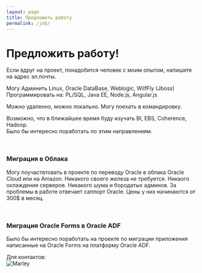 ```yaml
---
layout: page
title: Предложить работу
permalink: /job/
---
```



# Предложить работу!

Если вдруг на проект, понадобится человек с моим опытом, напишите на адрес эл.почты.

Могу Админить Linux, Oracle DataBase, Weblogic, WilfFly (Jboss)  
Программировать на: PL/SQL, Java EE, Node.js, Angular.js

Можно удаленно, можно локально. Могу поехать в командировку.


Возможно, что в ближайшее время буду изучать BI, EBS, Coherence, Hadoop.  
Было бы интересно поработать по этим направлениям.

<br/>

### Миграция в Облака

Могу поучаствтовать в проекте по переводу Oracle в облака Oracle Cloud или на Amazon.
Никакого своего железа не требуется. Никаого охлаждения серверов. Никакого шума и бородатых админов. За проблемы в работе отвечает саппорт Oracle. Цены у них начинаются от 300$ в месяц.

<br/>

### Миграция Oracle Forms в Oracle ADF

Было бы интересно поработать на проекте по миграции приложения написанные на Oracle Forms на платформу Oracle ADF.


Для контактов:<br/>
<img src="http://img.fotografii.org/a3333333mail.gif" alt="Marley" border="0" />
